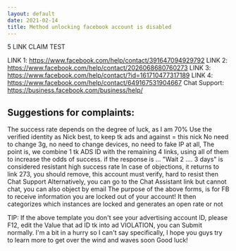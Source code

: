 ```yaml
---
layout: default
date: 2021-02-14
title: Method unlocking facebook account is disabled
---
```


5 LINK CLAIM TEST

LINK 1: https://www.facebook.com/help/contact/391647094929792
LINK 2: https://www.facebook.com/help/contact/2026068680760273
LINK 3: https://www.facebook.com/help/contact/?id=161710477317189
LINK 4: https://www.facebook.com/help/contact/649167531904667
Chat Support: https://business.facebook.com/business/help/

## Suggestions for complaints:

The success rate depends on the degree of luck, as I am 70%
Use the verified identity as Nick best, to keep tk ads and against = this nick
No need to change 3g, no need to change devices, no need to fake IP at all,
The point is, we combine 1 tk ADS ID with the remaining 4 links, using all of them to increase the odds of success.
if the response is ... "Wait 2 .... 3 days" is considered resistant high success rate
In case of objections, it returns to link 273, you should remove, this account must verify, hard to resist then Chat Support
Alternatively, you can go to the Chat Assistant link but cannot chat, you can also object by email
The purpose of the above forms, is for FB to receive information you are locked out of your account! It then categorizes which instances are locked and generates an open rate or not

TIP: If the above template you don't see your advertising account ID, please F12, edit the Value that ad ID tk into ad VIOLATION, you can Submit normally.
I'm a bit in a hurry so I can't say specifically, I hope you guys try to learn more to get over the wind and waves soon
Good luck!